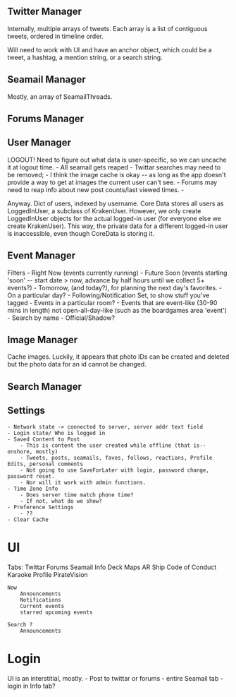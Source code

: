 ## Twitter Manager
Internally, multiple arrays of tweets. Each array is a list of contiguous tweets, ordered in timeline order. 

Will need to work with UI and have an anchor object, which could be a tweet, a hashtag, a mention string, or a search string.

## Seamail Manager
Mostly, an array of SeamailThreads. 

## Forums Manager

## User Manager
LOGOUT! Need to figure out what data is user-specific, so we can uncache it at logout time.
	- All seamail gets reaped
	- Twittar searches may need to be removed; 
	- I think the image cache is okay -- as long as the app doesn't provide a way to get at images the current user can't see.
	- Forums may need to reap info about new post counts/last viewed times.
	- 

Anyway. Dict of users, indexed by username. Core Data stores all users as LoggedInUser, a subclass of KrakenUser. However,
we only create LoggedInUser objects for the actual logged-in user (for everyone else we create KrakenUser). This way,
the private data for a different logged-in user is inaccessible, even though CoreData is storing it.

## Event Manager

Filters
	- Right Now (events currently running)
	- Future Soon (events starting 'soon' -- start date > now, advance by half hours until we collect 5+ events?)
	- Tomorrow, (and today?), for planning the next day's favorites.
	- On a particular day?
	- Following/Notification Set, to show stuff you've tagged
	- Events in a particular room?
	- Events that are event-like (30-90 mins in length) not open-all-day-like (such as the boardgames area 'event')
	- Search by name
	- Official/Shadow?
	

## Image Manager
Cache images. Luckily, it appears that photo IDs can be created and deleted but the photo data for an id cannot be changed.

## Search Manager

## Settings

	- Network state -> connected to server, server addr text field
	- Login state/ Who is logged in
	- Saved Content to Post 
		- This is content the user created while offline (that is--onshore, mostly)
		- Tweets, posts, seamails, faves, follows, reactions, Profile Edits, personal comments
		- Not going to use SaveForLater with login, password change, password reset.
		- Nor will it work with admin functions.
	- Time Zone Info
		- Does server time match phone time?
		- If not, what do we show? 
	- Preference Settings
		- ??
	- Clear Cache


# UI
Tabs:
	Twittar
	Forums
	Seamail
	Info
		Deck Maps 
			AR Ship
		Code of Conduct
		Karaoke
		Profile
			PirateVision
			
	Now
		Announcements
		Notifications	
		Current events
		starred upcoming events
		
	Search ?
		Announcements

# Login
UI is an interstitial, mostly. 
	- Post to twittar or forums
	- entire Seamail tab
	- login in Info tab?
